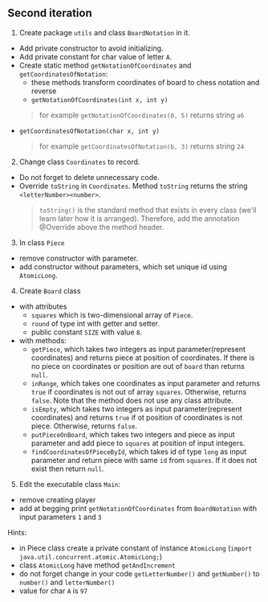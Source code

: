 ## Second iteration 

1. Create package `utils` and class `BoardNotation` in it.
- Add private constructor to avoid initializing.
- Add private constant for char value of letter `A`.
- Create static method `getNotationOfCoordinates` and `getCoordinatesOfNotation`:
  - these methods transform coordinates of board to chess notation and reverse
  - `getNotationOfCoordinates(int x, int y)`   
  > for example `getNotationOfCoordinates(0, 5)` returns string `a6`
- `getCoordinatesOfNotation(char x, int y)`
  > for example `getCoordinatesOfNotation(b, 3)` returns string `24`
2. Change class `Coordinates` to record.
- Do not forget to delete unnecessary code.
- Override `toString` in `Coordinates`. Method `toString` returns the string `<letterNumber><number>`.
  >`toString()` is the standard method that exists in every class (we'll learn later how it is arranged).
  > Therefore, add the annotation @Override above the method header.
3. In class `Piece`  
- remove constructor with parameter.
- add constructor without parameters, which set unique id using `AtomicLong`.
4. Create `Board` class 
- with attributes
  - `squares` which is two-dimensional array of `Piece`.
  - `round` of type int with getter and setter.
  - public constant `SIZE` with value `8`.
- with methods:
  - `getPiece`, which takes two integers as input parameter(represent coordinates) 
  and returns piece at position of coordinates. 
  If there is no piece on coordinates or position are out of `board` than returns `null`.
  - `inRange`, which takes one coordinates as input parameter
    and returns `true` if coordinates is not out of array `squares`. Otherwise, returns `false`.
    Note that the method does not use any class attribute.
  - `isEmpty`, which takes two integers as input parameter(represent coordinates)
    and returns `true` if ot position of coordinates is not piece. Otherwise, returns `false`.
  - `putPieceOnBoard`, which takes two integers and piece as input parameter
     and add piece to `squares` at position of input integers.
  - `findCoordinatesOfPieceById`, which takes id of type `long` as input parameter 
  and return piece with same `id` from `squares`. If it does not exist then return `null`.
5. Edit the executable class `Main`:
- remove creating player
- add at begging print `getNotationOfCoordinates` from `BoardNotation` with input parameters `1` and `3`

Hints:
- in Piece class create a private constant of instance `AtomicLong` (`import java.util.concurrent.atomic.AtomicLong;`)
- class `AtomicLong` have method `getAndIncrement`
- do not forget change in your code `getLetterNumber()` and `getNumber()` to `number()` and `letterNumber()`
- value for char `A` is `97`
